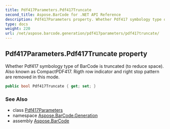 ```yaml
---
title: Pdf417Parameters.Pdf417Truncate
second_title: Aspose.BarCode for .NET API Reference
description: Pdf417Parameters property. Whether Pdf417 symbology type of BarCode is truncated to reduce space. Also known as CompactPDF417. Rigth row indicator and right stop pattern are removed in this mode
type: docs
weight: 220
url: /net/aspose.barcode.generation/pdf417parameters/pdf417truncate/
---
```

## Pdf417Parameters.Pdf417Truncate property

Whether Pdf417 symbology type of BarCode is truncated (to reduce space). Also known as CompactPDF417. Rigth row indicator and right stop pattern are removed in this mode.

```csharp
public bool Pdf417Truncate { get; set; }
```

### See Also

* class [Pdf417Parameters](../)
* namespace [Aspose.BarCode.Generation](../../../aspose.barcode.generation/)
* assembly [Aspose.BarCode](../../../)



